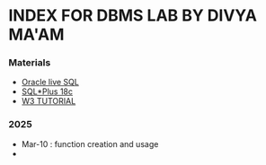 # INDEX FOR DBMS LAB BY DIVYA MA'AM
### Materials
  * [Oracle live SQL](https://livesql.oracle.com/landing/)
  * [SQL*Plus 18c](https://www.oracle.com/in/database/technologies/sqlplus-cloud.html)
  * [W3 TUTORIAL](https://www.w3schools.com/sql/)
### 2025
  * Mar-10 : function creation and usage
  * 
